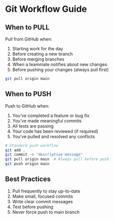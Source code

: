 # Git Workflow Guide

## When to PULL

Pull from GitHub when:
1. Starting work for the day
2. Before creating a new branch
3. Before merging branches
4. When a teammate notifies about new changes
5. Before pushing your changes (always pull first)

```bash
git pull origin main
```

## When to PUSH

Push to GitHub when:
1. You've completed a feature or bug fix
2. You've made meaningful commits
3. All tests are passing
4. Your code has been reviewed (if required)
5. You've pulled and resolved any conflicts

```bash
# Standard push workflow
git add .
git commit -m "descriptive message"
git pull origin main  # Always pull before push
git push origin main
```

## Best Practices

1. Pull frequently to stay up-to-date
2. Make small, focused commits
3. Write clear commit messages
4. Test before pushing
5. Never force push to main branch
